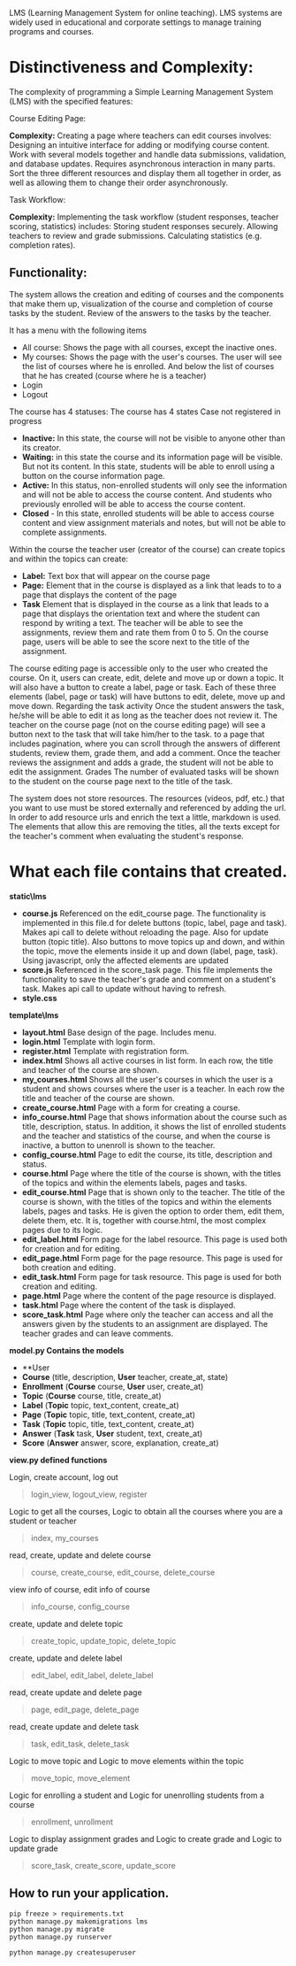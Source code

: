 LMS (Learning Management System for online teaching). LMS systems are widely used in educational and corporate settings to manage training programs and courses.

# Distinctiveness and Complexity:

The complexity of programming a Simple Learning Management System (LMS) with the specified features:

Course Editing Page:

**Complexity:** Creating a page where teachers can edit courses involves:
Designing an intuitive interface for adding or modifying course content. Work with several models together and handle data submissions, validation, and database updates.
Requires asynchronous interaction in many parts. Sort the three different resources and display them all together in order, as well as allowing them to change their order asynchronously.

Task Workflow:

**Complexity:** Implementing the task workflow (student responses, teacher scoring, statistics) includes:
Storing student responses securely.
Allowing teachers to review and grade submissions.
Calculating statistics (e.g. completion rates).

## Functionality:
The system allows the creation and editing of courses and the components that make them up, visualization of the course and completion of course tasks by the student. Review of the answers to the tasks by the teacher.

It has a menu with the following items
- All course: Shows the page with all courses, except the inactive ones.
- My courses: Shows the page with the user's courses. The user will see the list of courses where he is enrolled. And below the list of courses that he has created (course where he is a teacher)
- Login
- Logout

The course has 4 statuses:
The course has 4 states 
Case not registered in progress
- **Inactive:** In this state, the course will not be visible to anyone other than its creator.
- **Waiting:** in this state the course and its information page will be visible. But not its content. In this state, students will be able to enroll using a button on the course information page.
- **Active:** In this status, non-enrolled students will only see the information and will not be able to access the course content. And students who previously enrolled will be able to access the course content. 
- **Closed** - In this state, enrolled students will be able to access course content and view assignment materials and notes, but will not be able to complete assignments.

Within the course the teacher user (creator of the course) can create topics and within the topics can create:
- **Label:** Text box that will appear on the course page
- **Page:** Element that in the course is displayed as a link that leads to to a page that displays the content of the page
- **Task** Element that is displayed in the course as a link that leads to a page that displays the orientation text and where the student can respond by writing a text. The teacher will be able to see the assignments, review them and rate them from 0 to 5. On the course page, users will be able to see the score next to the title of the assignment.

The course editing page is accessible only to the user who created the course.
On it, users can create, edit, delete and move up or down a topic. It will also have a button to create a label, page or task. Each of these three elements (label, page or task) will have buttons to edit, delete, move up and move down. Regarding the task activity
Once the student answers the task, he/she will be able to edit it as long as the teacher does not review it.
The teacher on the course page (not on the course editing page) will see a button next to the task that will take him/her to the task. to a page that includes pagination, where you can scroll through the answers of different students, review them, grade them, and add a comment.
Once the teacher reviews the assignment and adds a grade, the student will not be able to edit the assignment.
Grades The number of evaluated tasks will be shown to the student on the course page next to the title of the task.

The system does not store resources. The resources (videos, pdf, etc.) that you want to use must be stored externally and referenced by adding the url. In order to add resource urls and enrich the text a little, markdown is used. The elements that allow this are removing the titles, all the texts except for the teacher's comment when evaluating the student's response.

# What each file contains that created.
**static\lms**
- **course.js** Referenced on the edit_course page. The functionality is implemented in this file.d for delete buttons (topic, label, page and task). Makes api call to delete without reloading the page. Also for update button (topic title). Also buttons to move topics up and down, and within the topic, move the elements inside it up and down (label, page, task). Using javascript, only the affected elements are updated
- **score.js** Referenced in the score_task page. This file implements the functionality to save the teacher's grade and comment on a student's task. Makes api call to update without having to refresh.
- **style.css**

**template\lms**
- **layout.html** Base design of the page. Includes menu.
- **login.html** Template with login form.
- **register.html** Template with registration form.
- **index.html** Shows all active courses in list form. In each row, the title and teacher of the course are shown.
- **my_courses.html** Shows all the user's courses in which the user is a student and shows courses where the user is a teacher. In each row the title and teacher of the course are shown.
- **create_course.html** Page with a form for creating a course.
- **info_course.html** Page that shows information about the course such as title, description, status. In addition, it shows the list of enrolled students and the teacher and statistics of the course, and when the course is inactive, a button to unenroll is shown to the teacher.
- **config_course.html** Page to edit the course, its title, description and status.
- **course.html** Page where the title of the course is shown, with the titles of the topics and within the elements labels, pages and tasks.
- **edit_course.html** Page that is shown only to the teacher. The title of the course is shown, with the titles of the topics and within the elements labels, pages and tasks. He is given the option to order them, edit them, delete them, etc. It is, together with course.html, the most complex pages due to its logic.
- **edit_label.html** Form page for the label resource. This page is used both for creation and for editing.
- **edit_page.html** Form page for the page resource. This page is used for both creation and editing.
- **edit_task.html** Form page for task resource. This page is used for both creation and editing.
- **page.html** Page where the content of the page resource is displayed.
- **task.html** Page where the content of the task is displayed.
- **score_task.html** Page where only the teacher can access and all the answers given by the students to an assignment are displayed. The teacher grades and can leave comments.

**model.py Contains the models**
- **User
- **Course** (title, description, **User** teacher, create_at, state)
- **Enrollment** (**Course** course, **User** user, create_at)
- **Topic** (**Course** course, title, create_at)
- **Label** (**Topic** topic, text_content, create_at)
- **Page** (**Topic** topic, title, text_content, create_at)
- **Task** (**Topic** topic, title, text_content, create_at)
- **Answer** (**Task** task, **User** student, text, create_at)
- **Score** (**Answer** answer, score, explanation, create_at)

**view.py defined functions**

Login, create account, log out
> login_view, logout_view, register

Logic to get all the courses, Logic to obtain all the courses where you are a student or teacher
> index, my_courses

read, create, update and delete course
> course, create_course, edit_course, delete_course

view info of course, edit info of course
> info_course, config_course

create, update and delete topic
> create_topic, update_topic, delete_topic

create, update and delete label
> edit_label, edit_label, delete_label

read, create update and delete page
> page, edit_page, delete_page

read, create update and delete task
> task, edit_task, delete_task

Logic to move topic and Logic to move elements within the topic
> move_topic, move_element

Logic for enrolling a student and Logic for unenrolling students from a course
> enrollment, unrollment

Logic to display assignment grades and Logic to create grade and Logic to update grade
> score_task, create_score, update_score

## How to run your application.
```
pip freeze > requirements.txt
python manage.py makemigrations lms
python manage.py migrate
python manage.py runserver

python manage.py createsuperuser
```
